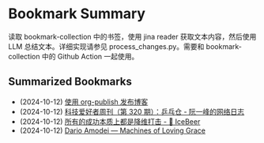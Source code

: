 # Bookmark Summary 
读取 bookmark-collection 中的书签，使用 jina reader 获取文本内容，然后使用 LLM 总结文本。详细实现请参见 process_changes.py。需要和 bookmark-collection 中的 Github Action 一起使用。
    
## Summarized Bookmarks
- (2024-10-12) [使用 org-publish 发布博客](202410/2024-10-12-%E4%BD%BF%E7%94%A8-org-publish-%E5%8F%91%E5%B8%83%E5%8D%9A%E5%AE%A2.md)
- (2024-10-12) [科技爱好者周刊（第 320 期）：乒乓仓 - 阮一峰的网络日志](202410/2024-10-12-%E7%A7%91%E6%8A%80%E7%88%B1%E5%A5%BD%E8%80%85%E5%91%A8%E5%88%8A%EF%BC%88%E7%AC%AC-320-%E6%9C%9F%EF%BC%89%EF%BC%9A%E4%B9%92%E4%B9%93%E4%BB%93---%E9%98%AE%E4%B8%80%E5%B3%B0%E7%9A%84%E7%BD%91%E7%BB%9C%E6%97%A5%E5%BF%97.md)
- (2024-10-12) [所有的成功本质上都是降维打击 - 🍺 IceBeer](202410/2024-10-12-%E6%89%80%E6%9C%89%E7%9A%84%E6%88%90%E5%8A%9F%E6%9C%AC%E8%B4%A8%E4%B8%8A%E9%83%BD%E6%98%AF%E9%99%8D%E7%BB%B4%E6%89%93%E5%87%BB---%F0%9F%8D%BA-icebeer.md)
- (2024-10-12) [Dario Amodei — Machines of Loving Grace](202410/2024-10-12-dario-amodei-%E2%80%94-machines-of-loving-grace.md)
